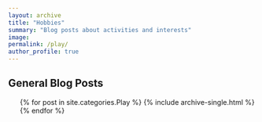 ```yaml
---
layout: archive
title: "Hobbies"
summary: "Blog posts about activities and interests"
image:
permalink: /play/
author_profile: true
---
```


## General Blog Posts

<ul>{% for post in site.categories.Play %}
  {% include archive-single.html %}
  {% endfor %}</ul>